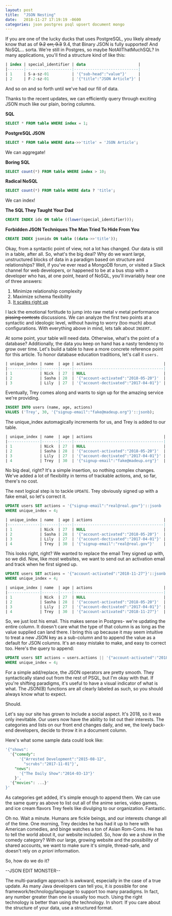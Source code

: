 ```yaml
---
layout: post
title:  "JSON Nesting"
date:   2018-11-27 17:19:19 -0600
categories: json postgres psql upsert document mongo
---
```


If you are one of the lucky ducks that uses PostgreSQL, you likely already know that as of <s>9.2</s> <s>err, 9.3</s> 9.4, that Binary JSON is fully supported! And NoSQL... sorta. We're still in Postgres, so maybe NotAllThatMuchSQL? In many applications, you'll find a structure kind of like this:

```SQL
| index | special_identifier | data                       |
|-------|--------------------|----------------------------|
| 1     | S-a-sz-01          | '{"sub-head":"value"}'     |
| 2     | F-2-sz-01          | '{"title":"JSON Article"}' |
```

And so on and so forth until we've had our fill of data.

Thanks to the recent updates, we can efficiently query through exciting JSON much like our plain, boring columns.

**SQL**
```SQL
SELECT * FROM table WHERE index = 1;
```

**PostgreSQL JSON**
```SQL
SELECT * FROM table WHERE data->>'title' = 'JSON Article';
```

We can aggregate!

**Boring SQL**
```SQL
SELECT count(*) FROM table WHERE index > 10;
```

**Radical NoSQL**
```SQL
SELECT count(*) FROM table WHERE data ? 'title';
```

We can index!

**The SQL They Taught Your Dad**
```SQL
CREATE INDEX idx ON table ((lower(special_identifier)));
```

**Forbidden JSON Techniques The Man Tried To Hide From You**
```SQL
CREATE INDEX jsonidx ON table ((data->>'title'));
```

Okay, from a syntactic point of view, not a lot has changed. Our data is still in a table, after all. So, what's the big deal? Why do we want large, unstructured blocks of data in a paradigm based on structure and relationships? Well, if you've ever read a MongoDB forum, or visited a Slack channel for web developers, or happened to be at a bus stop with a developer who has, at one point, heard of NoSQL, you'll invariably hear one of three answers:
1. Minimize relationship complexity
2. Maximize schema flexibility
3. [It scales right up](https://www.youtube.com/watch?v=b2F-DItXtZs "Every MongoDB argument to date")

I lack the emotional fortitude to jump into raw metal v metal performance <s>pissing contests</s> discussions. We can analyze the first two points at a syntactic and ideologic level, without having to worry (too much) about configurations. With everything above in mind, lets talk about `INSERT.`

At some point, your table will need data. Otherwise, what's the point of a database? Additionally, the data you keep on hand has a nasty tendency to grow over time. Let's build a table to have a more concrete reference point for this article. To honor database education traditions, let's call it `users.`

```SQL
| unique_index | name  | age | actions                               |
|--------------|-------|-----|---------------------------------------|
| 1            | Nick  | 27  | NULL                                  |
| 2            | Sasha | 28  | '{"account-activated":"2018-05-20"}'  |
| 3            | Lily  | 27  | '{"account-dectivated":"2017-04-01"}' |
```

Eventually, Trey comes along and wants to sign up for the amazing service we're providing.

```SQL
INSERT INTO users (name, age, actions)
VALUES ('Trey', 30, '{"signup-email":"fake@madeup.org"}'::jsonb);
```

The unique_index automagically increments for us, and Trey is added to our table.

```SQL
| unique_index | name  | age | actions                               |
|--------------|-------|-----|---------------------------------------|
| 1            | Nick  | 27  | NULL                                  |
| 2            | Sasha | 28  | '{"account-activated":"2018-05-20"}'  |
| 3            | Lily  | 27  | '{"account-dectivated":"2017-04-01"}' |
| 4            | Trey  | 30  | '{"signup-email":"fake@madeup.org"}'  |
```

No big deal, right? It's a simple insertion, so nothing complex changes. We've added a lot of flexibility in terms of trackable actions, and, so far, there's no cost.

The next logical step is to tackle `UPDATE`. Trey obviously signed up with a fake email, so let's correct it.

```SQL
UPDATE users SET actions = '{"signup-email":"real@real.gov"}'::jsonb
WHERE unique_index = 4;
```

```SQL
| unique_index | name  | age | actions                               |
|--------------|-------|-----|---------------------------------------|
| 1            | Nick  | 27  | NULL                                  |
| 2            | Sasha | 28  | '{"account-activated":"2018-05-20"}'  |
| 3            | Lily  | 27  | '{"account-dectivated":"2017-04-01"}' |
| 4            | Trey  | 30  | '{"signup-email":"real@real.gov"}'    |
```

This looks right, right? We wanted to replace the email Trey signed up with, so we did. Now, like most websites, we want to send out an activation email and track when he first signed up.

```SQL
UPDATE users SET actions = '{"account-activated":"2018-11-27"}'::jsonb
WHERE unique_index = 4;
```

```SQL
| unique_index | name  | age | actions                               |
|--------------|-------|-----|---------------------------------------|
| 1            | Nick  | 27  | NULL                                  |
| 2            | Sasha | 28  | '{"account-activated":"2018-05-20"}'  |
| 3            | Lily  | 27  | '{"account-dectivated":"2017-04-01"}' |
| 4            | Trey  | 30  | '{"account-activated":"2018-11-27"}'  |
```

So, we just lost his email. This makes sense in Postgres- we're updating the entire column. It doesn't care what the type of that column is as long as the value supplied can land there. I bring this up because it may seem intuitive to treat a new JSON key as a sub-column and to append the value as a default for JSON columns. It's an easy mistake to make, and easy to correct too. Here's the query to append:

```SQL
UPDATE users SET actions = users.actions || '{"account-activated":"2018-11-27"}'::jsonb
WHERE unique_index = 4;
```

For a simple add/replace, the JSON operators are pretty smooth. They syntactically stand out from the rest of PSQL, but I'm okay with that. If you're shifting paradigms, it's useful to have a visual indicator of what is what. The JSON(B) functions are all clearly labeled as such, so you should always know what to expect.

Should.

Let's say our site has grown to include a social aspect. It's 2018, so it was only inevitable. Our users now have the ability to list out their interests. The categories and lists on our front end changes daily, and we, the lowly back-end developers, decide to throw it in a document column.

Here's what some sample data could look like:

```SQL
'{"shows":
  '{"comedy":
      '{"Arrested Development":"2015-08-12",
        "scrubs":"2017-11-01"}',
    "news":
      '{"The Daily Show":"2014-03-13"}'
    }',
  '{"movies": ...}'
}'
```

As categories get added, it's simple enough to append them. We can use the same query as above to list out all of the anime series, video games, and ice cream flavors Trey feels like divulging to our organization. Fantastic.

Oh no. Wait a minute. Humans are fickle beings, and our interests change all of the time. One morning, Trey decides he has had it up to here with American comedies, and binge watches a ton of Asian Rom-Coms. He has to tell the world about it, our website included. So, how do we a show in the comedy category? With our large, growing website and the possibility of shared accounts, we want to make sure it's simple, thread-safe, and doesn't rely on *a priori* information.

So, how do we do it?

--JSON EDIT MONSTER--

The multi-paradigm approach is awkward, especially in the case of a true update. As many Java developers can tell you, it *is* possible for one framework/technology/language to support too many paradigms. In fact, any number greater than one is usually too much. Using the right technology is better than using *the* technology. In short: If you care about the structure of your data, use a structured format.
